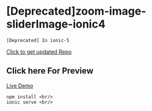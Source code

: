 # [Deprecated]zoom-image-sliderImage-ionic4 <br/>
```
[Deprecated] In ionic-5
```

[Click to get updated Repo](https://github.com/mallajay/Ionic-5-Zoom-image)

## Click here For Preview
[Live Demo](https://youtu.be/8mNKkApofsI)

```
npm install <br/>
ionic serve <br/>
```


